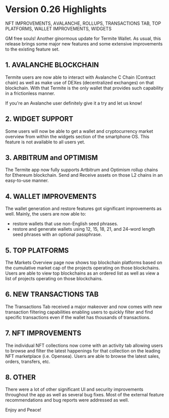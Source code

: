 
# Version 0.26 Highlights

NFT IMPROVEMENTS, АVALANCHE, ROLLUPS, TRANSACTIONS TAB, TOP PLATFORMS, WALLET IMPROVEMENTS, WIDGETS

GM free souls! Another ginormous update for Termite Wallet. As usual, this release brings some major new features and some extensive improvements to the existing feature set.

## 1. AVALANCHE BLOCKCHAIN

Termite users are now able to interact with Avalanche C Chain (Contract chain) as well as make use of DEXes (decentralized exchanges) on that blockchain. With that Termite is the only wallet that provides such capability in a frictionless manner.

If you're an Avalanche user definitely give it a try and let us know!

## 2. WIDGET SUPPORT

Some users will now be able to get a wallet and cryptocurrency market overview from within the widgets section of the smartphone OS. This feature is not available to all users yet.

## 3. ARBITRUM and OPTIMISM

The Termite app now fully supports Artbitrum and Optimism rollup chains for Ethereum blockchain. Send and Receive assets on those L2 chains in an easy-to-use manner.

## 4. WALLET IMPROVEMENTS

The wallet generation and restore features got significant improvements as well. Mainly, the users are now able to:

- restore wallets that use non-English seed phrases.
- restore and generate wallets using 12, 15, 18, 21, and 24-word length seed phrases with an optional passphrase.

## 5. TOP PLATFORMS

The Markets Overview page now shows top blockchain platforms based on the cumulative market cap of the projects operating on those blockchains. Users are able to view top blockchains as an ordered list as well as view a list of projects operating on those blockchains.

## 6. NEW TRANSACTIONS TAB

The Transactions Tab received a major makeover and now comes with new transaction filtering capabilities enabling users to quickly filter and find specific transactions even if the wallet has thousands of transactions.

## 7. NFT IMPROVEMENTS

The individual NFT collections now come with an activity tab allowing users to browse and filter the latest happenings for that collection on the leading NFT marketplace (i.e. Opensea). Users are able to browse the latest sales, orders, transfers, etc.

## 8. OTHER

There were a lot of other significant UI and security improvements throughout the app as well as several bug fixes. Most of the external feature recommendations and bug reports were addressed as well.

Enjoy and Peace!
